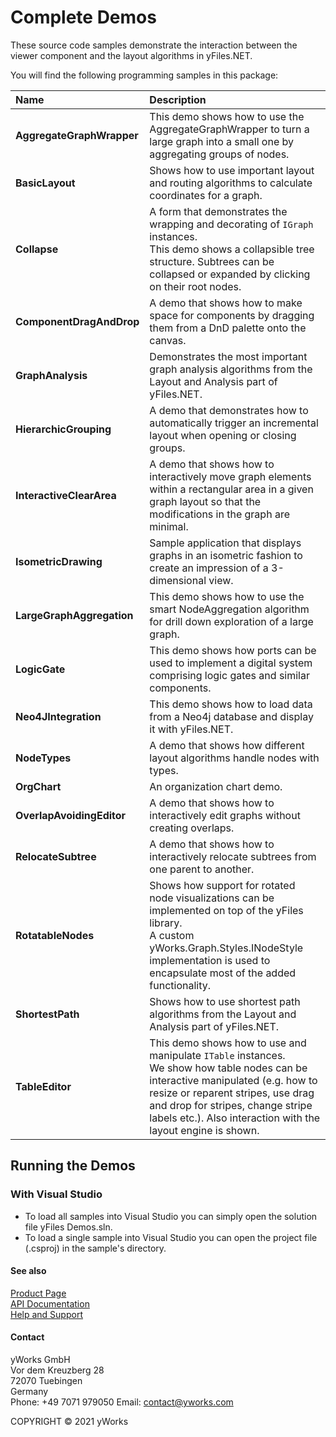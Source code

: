 
# Complete Demos
These source code samples demonstrate the interaction between the viewer component and the layout algorithms in yFiles.NET. 

You will find the following programming samples in this package: 


| Name | Description 
|:---|:---
|**AggregateGraphWrapper** | This demo shows how to use the AggregateGraphWrapper to turn a large graph into a small one by aggregating groups of nodes. 
|**BasicLayout** | Shows how to use important layout and routing algorithms to calculate coordinates for a graph. 
|**Collapse** | A form that demonstrates the wrapping and decorating of `IGraph` instances. <br /> This demo shows a collapsible tree structure. Subtrees can be collapsed or expanded by clicking on their root nodes. 
|**ComponentDragAndDrop** | A demo that shows how to make space for components by dragging them from a DnD palette onto the canvas. 
|**GraphAnalysis** | Demonstrates the most important graph analysis algorithms from the Layout and Analysis part of yFiles.NET. 
|**HierarchicGrouping** | A demo that demonstrates how to automatically trigger an incremental layout when opening or closing groups. 
|**InteractiveClearArea** | A demo that shows how to interactively move graph elements within a rectangular area in a given graph layout so that the modifications in the graph are minimal. 
|**IsometricDrawing** | Sample application that displays graphs in an isometric fashion to create an impression of a 3-dimensional view. 
|**LargeGraphAggregation** | This demo shows how to use the smart NodeAggregation algorithm for drill down exploration of a large graph. 
|**LogicGate** | This demo shows how ports can be used to implement a digital system comprising logic gates and similar components. 
|**Neo4JIntegration** | This demo shows how to load data from a Neo4j database and display it with yFiles.NET. 
|**NodeTypes** | A demo that shows how different layout algorithms handle nodes with types. 
|**OrgChart** | An organization chart demo. 
|**OverlapAvoidingEditor** | A demo that shows how to interactively edit graphs without creating overlaps. 
|**RelocateSubtree** | A demo that shows how to interactively relocate subtrees from one parent to another. 
|**RotatableNodes** | Shows how support for rotated node visualizations can be implemented on top of the yFiles library. <br /> A custom yWorks.Graph.Styles.INodeStyle implementation is used to encapsulate most of the added functionality. 
|**ShortestPath** | Shows how to use shortest path algorithms from the Layout and Analysis part of yFiles.NET. 
|**TableEditor** | This demo shows how to use and manipulate `ITable` instances. <br /> We show how table nodes can be interactive manipulated (e.g. how to resize or reparent stripes, use drag and drop for stripes, change stripe labels etc.). Also interaction with the layout engine is shown. 

## Running the Demos

### With Visual Studio

* To load all samples into Visual Studio you can simply open the solution file yFiles Demos.sln. 
* To load a single sample into Visual Studio you can open the project file (.csproj) in the sample's directory. 




#### See also
[Product Page](https://www.yworks.com/products/yfiles.net)  
[API Documentation](https://docs.yworks.com/yfiles.net/Index.html)    
[Help and Support](https://www.yworks.com/products/yfiles/support)


#### Contact
yWorks GmbH  
Vor dem Kreuzberg 28  
72070 Tuebingen  
Germany  
Phone: +49 7071 979050
Email: contact@yworks.com

COPYRIGHT &#x00A9; 2021 yWorks   


